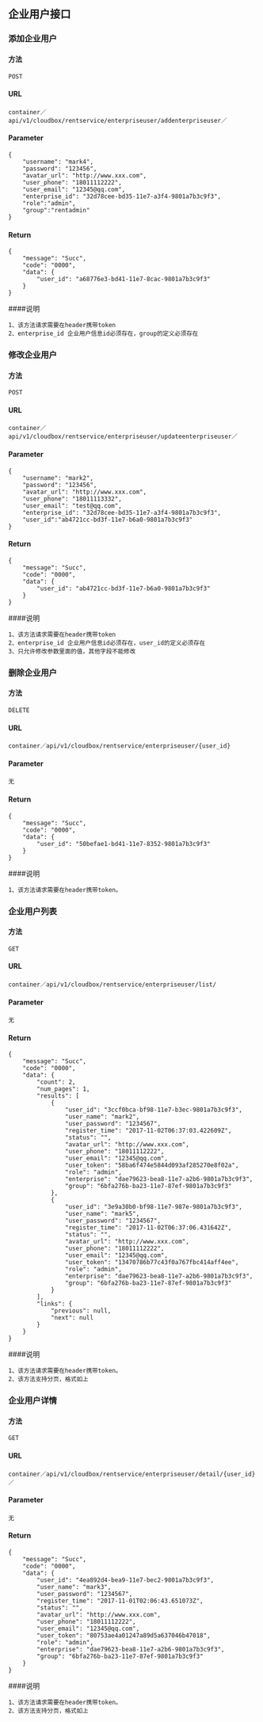 ## 企业用户接口

### 添加企业用户
#### 方法
`POST`

#### URL

`container／api/v1/cloudbox/rentservice/enterpriseuser/addenterpriseuser／`

#### Parameter

```
{
    "username": "mark4",
    "password": "123456",
    "avatar_url": "http://www.xxx.com",
    "user_phone": "18011112222",
    "user_email": "12345@qq.com",
    "enterprise_id": "32d78cee-bd35-11e7-a3f4-9801a7b3c9f3",
    "role":"admin",
    "group":"rentadmin"
}
```

#### Return

```
{
    "message": "Succ",
    "code": "0000",
    "data": {
        "user_id": "a68776e3-bd41-11e7-8cac-9801a7b3c9f3"
    }
}
```
####说明
```
1、该方法请求需要在header携带token
2、enterprise_id 企业用户信息id必须存在，group的定义必须存在
```
### 修改企业用户
#### 方法
`POST`

#### URL

`container／api/v1/cloudbox/rentservice/enterpriseuser/updateenterpriseuser／`

#### Parameter

```
{
    "username": "mark2",
    "password": "123456",
    "avatar_url": "http://www.xxx.com",
    "user_phone": "18011113332",
    "user_email": "test@qq.com",
    "enterprise_id": "32d78cee-bd35-11e7-a3f4-9801a7b3c9f3",
    "user_id":"ab4721cc-bd3f-11e7-b6a0-9801a7b3c9f3"
}
```

#### Return

```
{
    "message": "Succ",
    "code": "0000",
    "data": {
        "user_id": "ab4721cc-bd3f-11e7-b6a0-9801a7b3c9f3"
    }
}
```
####说明
```
1、该方法请求需要在header携带token
2、enterprise_id 企业用户信息id必须存在，user_id的定义必须存在
3、只允许修改参数里面的值，其他字段不能修改
```
### 删除企业用户
#### 方法
`DELETE`

#### URL

`container／api/v1/cloudbox/rentservice/enterpriseuser/{user_id}`

#### Parameter

```
无
```

#### Return

```
{
    "message": "Succ",
    "code": "0000",
    "data": {
        "user_id": "50befae1-bd41-11e7-8352-9801a7b3c9f3"
    }
}
```
####说明
```
1、该方法请求需要在header携带token。
```
### 企业用户列表
#### 方法
`GET`

#### URL

`container／api/v1/cloudbox/rentservice/enterpriseuser/list/`

#### Parameter

```
无
```

#### Return

```
{
    "message": "Succ",
    "code": "0000",
    "data": {
        "count": 2,
        "num_pages": 1,
        "results": [
            {
                "user_id": "3ccf0bca-bf98-11e7-b3ec-9801a7b3c9f3",
                "user_name": "mark2",
                "user_password": "1234567",
                "register_time": "2017-11-02T06:37:03.422609Z",
                "status": "",
                "avatar_url": "http://www.xxx.com",
                "user_phone": "18011112222",
                "user_email": "12345@qq.com",
                "user_token": "58ba6f474e5844d093af285270e8f02a",
                "role": "admin",
                "enterprise": "dae79623-bea8-11e7-a2b6-9801a7b3c9f3",
                "group": "6bfa276b-ba23-11e7-87ef-9801a7b3c9f3"
            },
            {
                "user_id": "3e9a30b0-bf98-11e7-987e-9801a7b3c9f3",
                "user_name": "mark5",
                "user_password": "1234567",
                "register_time": "2017-11-02T06:37:06.431642Z",
                "status": "",
                "avatar_url": "http://www.xxx.com",
                "user_phone": "18011112222",
                "user_email": "12345@qq.com",
                "user_token": "13470786b77c43f0a767fbc414aff4ee",
                "role": "admin",
                "enterprise": "dae79623-bea8-11e7-a2b6-9801a7b3c9f3",
                "group": "6bfa276b-ba23-11e7-87ef-9801a7b3c9f3"
            }
        ],
        "links": {
            "previous": null,
            "next": null
        }
    }
}
```
####说明
```
1、该方法请求需要在header携带token。
2、该方法支持分页，格式如上
```
### 企业用户详情
#### 方法
`GET`

#### URL

`container／api/v1/cloudbox/rentservice/enterpriseuser/detail/{user_id}／`

#### Parameter

```
无
```

#### Return

```
{
    "message": "Succ",
    "code": "0000",
    "data": {
        "user_id": "4ea892d4-bea9-11e7-bec2-9801a7b3c9f3",
        "user_name": "mark3",
        "user_password": "1234567",
        "register_time": "2017-11-01T02:06:43.651073Z",
        "status": "",
        "avatar_url": "http://www.xxx.com",
        "user_phone": "18011112222",
        "user_email": "12345@qq.com",
        "user_token": "80753ae4a01247a89d5a637046b47018",
        "role": "admin",
        "enterprise": "dae79623-bea8-11e7-a2b6-9801a7b3c9f3",
        "group": "6bfa276b-ba23-11e7-87ef-9801a7b3c9f3"
    }
}
```
####说明
```
1、该方法请求需要在header携带token。
2、该方法支持分页，格式如上
```